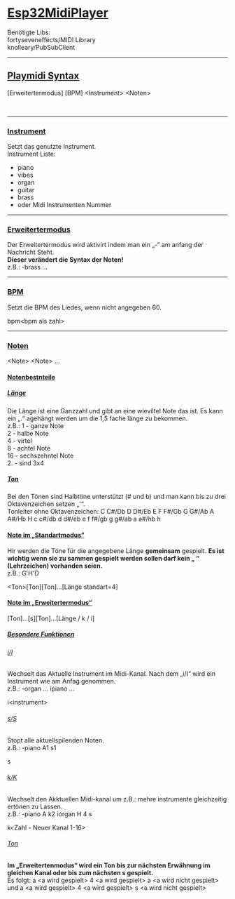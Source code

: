 # <ins> Esp32MidiPlayer </ins>
Benötigte Libs:<br>
fortyseveneffects/MIDI Library<br>
knolleary/PubSubClient<br>

---

## <ins> Playmidi Syntax </ins>

\[Erweitertermodus\] \[BPM\] \<Instrument\> \<Noten\>

<br>

---

### <ins> Instrument </ins>
Setzt das genutzte Instrument.<br>
Instrument Liste:<br>
- piano
- vibes
- organ
- guitar
- brass
- oder Midi Instrumenten Nummer

---

### <ins> Erweitertermodus </ins>

Der Erweitertermodus wird aktivirt indem man ein „-“ am anfang der Nachricht Steht.<br>
**Dieser verändert die Syntax der Noten!**<br>
z.B.: -brass ...

---

### <ins> BPM </ins>

Setzt die BPM des Liedes, wenn nicht angegeben 60.<br>

bpm\<bpm als zahl\>

---

### <ins> Noten </ins>

\<Note\> \<Note\> ...
<br>

#### <ins> Notenbestnteile </ins>
##### <ins> Länge </ins>
Die Länge ist eine Ganzzahl und gibt an eine wieviltel Note das ist. Es kann ein „.“ agehängt werden um die 1,5 fache länge zu bekommen.<br>
z.B.: 1 - ganze Note<br>
    2 - halbe Note<br>
    4 - virtel <br>
    8 - achtel Note<br>
    16 - sechszehntel Note<br>
    2. - sind 3x4
##### <ins> Ton </ins>
Bei den Tönen sind Halbtöne unterstützt \(# und b\) und man kann bis zu drei Oktavenzeichen setzen „'“.<br>
Tonleiter ohne Oktavenzeichen: C C#/Db D D#/Eb E F F#/Gb G G#/Ab A A#/Hb H c c#/db d d#/eb e f f#/gb g g#/ab a a#/hb h
#### <ins> Note im „Standartmodus“ </ins>
Hir werden die Töne für die angegebene Länge **gemeinsam** gespielt. **Es ist wichtig wenn sie zu sammen gespielt werden sollen darf kein „ “ (Lehrzeichen) vorhanden seien.**<br>
z.B.: G'H'D

\<Ton\>\[Ton\]\[Ton\]...\[Länge standart=4\]

#### <ins> Note im „Erweitertermodus“ </ins>

\[Ton\]...\[s\]\[Ton\]...\[Länge / k / i\]

##### <ins> Besondere Funktionen </ins>
###### <ins> i/I </ins>
Wechselt das Aktuelle Instrument im Midi-Kanal. Nach dem „i/I“ wird ein Instrument wie am Anfag genommen.<br>
z.B.: -organ ... ipiano ...<brS>

i\<instrument\>

###### <ins> s/S </ins>
Stopt alle aktuellspilenden Noten.<br>
z.B.: -piano A1 s1<br>

s

###### <ins> k/K </ins>
Wechselt den Akktuellen Midi-kanal um z.B.: mehre instrumente gleichzeitig ertönen zu Lassen.<br>
z.B.: -piano A k2 iorgan H 4 s

k\<Zahl - Neuer Kanal 1-16\>

###### <ins> Ton </ins>
**Im „Erweitertenmodus“ wird ein Ton bis zur nächsten Erwähnung im gleichen Kanal oder bis zum nächsten s gespielt.**<br>
Es folgt: a \<a wird gespielt\> 4 \<a wird gespielt\> a \<a wird nicht gespielt\><br>
und a \<a wird gespielt\> 4 \<a wird gespielt\> s \<a wird nicht gespielt\>
